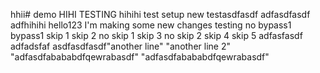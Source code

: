 hhii# demo
HIHI TESTING
hihihi
test setup
new testasdfasdf
adfasdfasdf
adfhihihi
hello123
I'm making some new changes
testing
no bypass1
bypass1
skip 1
skip 2
no skip 1
skip 3
no skip 2
skip 4
skip 5
adfasfasdf
adfadsfaf
asdfasdfasdf"another line" 
"another line 2" 
"adfasdfabababdfqewrabasdf" 
"adfasdfabababdfqewrabasdf" 

